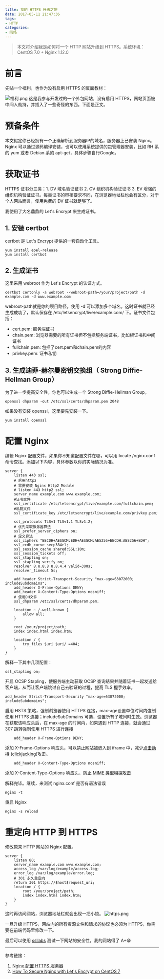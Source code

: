 ```yaml
---
title: 我的 HTTPS 升级之旅
date: 2017-05-11 21:47:36
tags:
- HTTP
categories:
- 网络
---
```

> 本文将介绍我是如何将一个 HTTP 网站升级到 HTTPS。系统环境：CentOS 7.0 + Nginx 1.12.0

# 前言
先贴一个福利，也作为没有启用 HTTPS 的反面教材：

![福利.png](/uploads/https-upgrade/1.png)
这是我参与开发过的一个外包网站，没有启用 HTTPS，网站页面被中间人劫持，并插入了一些奇怪的东西。下面是正文。

# 预备条件
本文假定你已经拥有一个正确解析到服务器IP的域名，服务器上已安装 Nginx。Nginx 可以通过源码编译安装，也可以使用系统提供的包管理器安装，比如 RH 系的 yum 或者 Debian 系的 apt-get，具体步骤自行Google。

# 获取证书
HTTPS 证书分三类：1. DV 域名验证证书 2. OV 组织机构验证证书 3. EV 增强的组织机构验证证书。每类证书的审核要求不同，在浏览器地址栏也会有区分，对于个人网站而言，使用免费的 DV 证书就足够了。

我使用了大名鼎鼎的 Let's Encrypt 来生成证书。
## 1. 安装 certbot
certbot 是 Let's Encrypt 提供的一套自动化工具。 
```
yum install epel-release
yum install certbot
```
## 2. 生成证书
这里采用 webroot 作为 Let's Encrypt 的认证方式。
```
certbot certonly -a webroot --webroot-path=/your/project/path -d example.com -d www.example.com
```
webroot-path就是你的项目路径，使用 -d 可以添加多个域名。这时证书就已经生成成功了，默认保存在 /etc/letsencrypt/live/example.com/ 下。证书文件包括：
- cert.pem: 服务端证书
- chain.pem: 浏览器需要的所有证书但不包括服务端证书，比如根证书和中间证书
- fullchain.pem: 包括了cert.pem和chain.pem的内容
- privkey.pem: 证书私钥

## 3. 生成迪菲-赫尔曼密钥交换组（ Strong Diffie-Hellman Group）
为了进一步提高安全性，你也可以生成一个 Strong Diffie-Hellman Group。
```
openssl dhparam -out /etc/ssl/certs/dhparam.pem 2048
```
如果没有安装 openssl，这里要先安装一下。
```
yum install openssl
```


# 配置 Nginx
编辑 Nginx 配置文件，如果你不知道配置文件在哪，可以用 locate /nginx.conf 命令查找。添加以下内容，具体参数以你的实际情况为准。
```
server {
    listen 443 ssl;
    # 启用http2
    # 需要安装 Nginx Http2 Module
    # listen 443 http2 ssl;
    server_name example.com www.example.com;
    #证书文件
    ssl_certificate /etc/letsencrypt/live/example.com/fullchain.pem;
    #私钥文件
    ssl_certificate_key /etc/letsencrypt/live/example.com/privkey.pem;

    ssl_protocols TLSv1 TLSv1.1 TLSv1.2;
    # 优先采取服务器算法
    ssl_prefer_server_ciphers on;
    # 定义算法
    ssl_ciphers "EECDH+AESGCM:EDH+AESGCM:AES256+EECDH:AES256+EDH";
    ssl_ecdh_curve secp384r1;
    ssl_session_cache shared:SSL:10m;
    ssl_session_tickets off;
    ssl_stapling on;
    ssl_stapling_verify on;
    resolver 8.8.8.8 8.8.4.4 valid=300s;
    resolver_timeout 5s;
   
    add_header Strict-Transport-Security "max-age=63072000; includeSubdomains";
    add_header X-Frame-Options DENY;
    add_header X-Content-Type-Options nosniff;
    # 使用DH文件
    ssl_dhparam /etc/ssl/certs/dhparam.pem;

    location ~ /.well-known {
        allow all;
    }

    root /your/project/path;
    index index.html index.htm;

    location / {
        try_files $uri $uri/ =404;
    }
}
```
解释一下其中几项配置：
```
ssl_stapling on;
```
开启 OCSP Stapling，使服务端主动获取 OCSP 查询结果并随着证书一起发送给客户端，从而让客户端跳过自己去验证的过程，提高 TLS 握手效率。
```
add_header Strict-Transport-Security "max-age=63072000; includeSubdomains";
```
启用 HSTS 策略，强制浏览器使用 HTTPS 连接，max-age设置单位时间内強制使用 HTTPS 连接；includeSubDomains 可选，设置所有子域同时生效。浏览器在获取该响应头后，在 max-age 的时间内，如果遇到 HTTP 连接，就会通过 307 跳转強制使用 HTTPS 进行连接
```
    add_header X-Frame-Options DENY;
```
添加 X-Frame-Options 响应头，可以禁止网站被嵌入到 iframe 中，减少[点击劫持 (clickjacking)攻击](https://blogs.msdn.microsoft.com/ie/2009/01/27/ie8-security-part-vii-clickjacking-defenses/)。
```
    add_header X-Content-Type-Options nosniff;
```
添加 X-Content-Type-Options 响应头，防止 [MIME 类型嗅探攻击](https://developer.mozilla.org/en-US/docs/Web/HTTP/Basics_of_HTTP/MIME_types#MIME_sniffing)

解释完毕。继续，来测试 nginx.conf 是否有语法错误
```
nginx -t
```
重启 Nginx
```
nginx -s reload
```
# 重定向 HTTP 到 HTTPS
修改原来 HTTP 网站的 Nginx 配置。
```
server {
    listen 80;
    server_name example.com www.example.com;
    access_log /var/log/example/access.log;
    error_log /var/log/example/error.log;
    # 301 永久重定向
    return 301 https://$host$request_uri;
    location / {
        root /your/project/path;
        index index.html index.htm;
    }
}
```
这时再访问网站，浏览器地址栏就会出现一把小锁。
![https.png](/uploads/https-upgrade/2.png)

一旦升级 HTTPS，网站内的所有资源文件和请求的协议也必须为 HTTPS，你需要在前端代码里修改一下。

最后可以使用 [ssllabs](https://www.ssllabs.com/ssltest/analyze.html) 测试一下网站的安全性，我的网站得了 A+😁

---------
参考链接：
1. [Nginx 配置 HTTPS 服务器](https://aotu.io/notes/2016/08/16/nginx-https/)
2. [How To Secure Nginx with Let's Encrypt on CentOS 7](https://www.digitalocean.com/community/tutorials/how-to-secure-nginx-with-let-s-encrypt-on-centos-7)